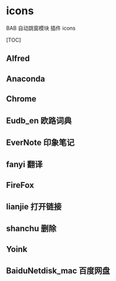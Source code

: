 # icons

BAB 自动跳窗模块 插件 icons

[TOC]

## Alfred

## Anaconda

## Chrome

## Eudb_en 欧路词典

## EverNote 印象笔记

## fanyi 翻译

## FireFox

## lianjie 打开链接

## shanchu 删除

## Yoink

## BaiduNetdisk_mac 百度网盘

